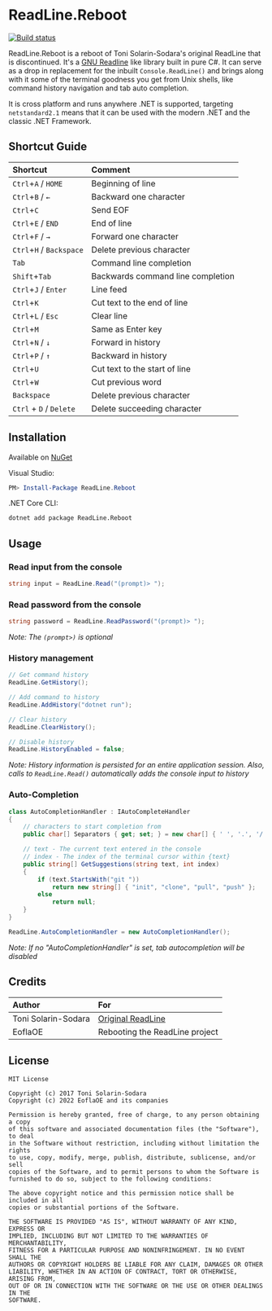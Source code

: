 # ReadLine.Reboot

[![Build status](https://ci.appveyor.com/api/projects/status/twc6ovqb6cc8s184?svg=true)](https://ci.appveyor.com/project/EoflaOE/readline-reboot)

ReadLine.Reboot is a reboot of Toni Solarin-Sodara's original ReadLine that is discontinued. It's a [GNU Readline](https://en.wikipedia.org/wiki/GNU_Readline) like library built in pure C#. It can serve as a drop in replacement for the inbuilt `Console.ReadLine()` and brings along with it some of the terminal goodness you get from Unix shells, like command history navigation and tab auto completion.

It is cross platform and runs anywhere .NET is supported, targeting `netstandard2.1` means that it can be used with the modern .NET and the classic .NET Framework.

## Shortcut Guide

| Shortcut                       | Comment                           |
|:-------------------------------|:----------------------------------|
| `Ctrl`+`A` / `HOME`            | Beginning of line                 |
| `Ctrl`+`B` / `←`               | Backward one character            |
| `Ctrl`+`C`                     | Send EOF                          |
| `Ctrl`+`E` / `END`             | End of line                       |
| `Ctrl`+`F` / `→`               | Forward one character             |
| `Ctrl`+`H` / `Backspace`       | Delete previous character         |
| `Tab`                          | Command line completion           |
| `Shift`+`Tab`                  | Backwards command line completion |
| `Ctrl`+`J` / `Enter`           | Line feed                         |
| `Ctrl`+`K`                     | Cut text to the end of line       |
| `Ctrl`+`L` / `Esc`             | Clear line                        |
| `Ctrl`+`M`                     | Same as Enter key                 |
| `Ctrl`+`N` / `↓`               | Forward in history                |
| `Ctrl`+`P` / `↑`               | Backward in history               |
| `Ctrl`+`U`                     | Cut text to the start of line     |
| `Ctrl`+`W`                     | Cut previous word                 |
| `Backspace`                    | Delete previous character         |
| `Ctrl` + `D` / `Delete`        | Delete succeeding character       |

## Installation

Available on [NuGet](https://www.nuget.org/packages/ReadLine.Reboot/)

Visual Studio:

```powershell
PM> Install-Package ReadLine.Reboot
```

.NET Core CLI:

```bash
dotnet add package ReadLine.Reboot
```

## Usage

### Read input from the console

```csharp
string input = ReadLine.Read("(prompt)> ");
```

### Read password from the console

```csharp
string password = ReadLine.ReadPassword("(prompt)> ");
```

_Note: The `(prompt>)` is  optional_

### History management

```csharp
// Get command history
ReadLine.GetHistory();

// Add command to history
ReadLine.AddHistory("dotnet run");

// Clear history
ReadLine.ClearHistory();

// Disable history
ReadLine.HistoryEnabled = false;
```

_Note: History information is persisted for an entire application session. Also, calls to `ReadLine.Read()` automatically adds the console input to history_

### Auto-Completion

```csharp
class AutoCompletionHandler : IAutoCompleteHandler
{
    // characters to start completion from
    public char[] Separators { get; set; } = new char[] { ' ', '.', '/' };

    // text - The current text entered in the console
    // index - The index of the terminal cursor within {text}
    public string[] GetSuggestions(string text, int index)
    {
        if (text.StartsWith("git "))
            return new string[] { "init", "clone", "pull", "push" };
        else
            return null;
    }
}

ReadLine.AutoCompletionHandler = new AutoCompletionHandler();
```

_Note: If no "AutoCompletionHandler" is set, tab autocompletion will be disabled_

## Credits

| Author              | For                                                      |
|:--------------------|:---------------------------------------------------------|
| Toni Solarin-Sodara | [Original ReadLine](https://github.com/tonerdo/readline) |
| EoflaOE             | Rebooting the ReadLine project                           |

## License

```
MIT License

Copyright (c) 2017 Toni Solarin-Sodara
Copyright (c) 2022 EoflaOE and its companies

Permission is hereby granted, free of charge, to any person obtaining a copy
of this software and associated documentation files (the "Software"), to deal
in the Software without restriction, including without limitation the rights
to use, copy, modify, merge, publish, distribute, sublicense, and/or sell
copies of the Software, and to permit persons to whom the Software is
furnished to do so, subject to the following conditions:

The above copyright notice and this permission notice shall be included in all
copies or substantial portions of the Software.

THE SOFTWARE IS PROVIDED "AS IS", WITHOUT WARRANTY OF ANY KIND, EXPRESS OR
IMPLIED, INCLUDING BUT NOT LIMITED TO THE WARRANTIES OF MERCHANTABILITY,
FITNESS FOR A PARTICULAR PURPOSE AND NONINFRINGEMENT. IN NO EVENT SHALL THE
AUTHORS OR COPYRIGHT HOLDERS BE LIABLE FOR ANY CLAIM, DAMAGES OR OTHER
LIABILITY, WHETHER IN AN ACTION OF CONTRACT, TORT OR OTHERWISE, ARISING FROM,
OUT OF OR IN CONNECTION WITH THE SOFTWARE OR THE USE OR OTHER DEALINGS IN THE
SOFTWARE.
```
